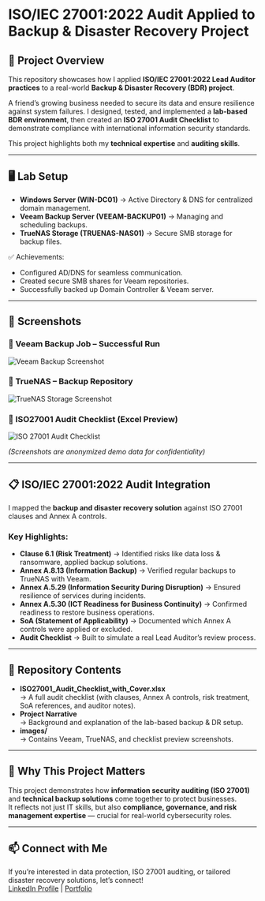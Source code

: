 # ISO/IEC 27001:2022 Audit Applied to Backup & Disaster Recovery Project   

## 📌 Project Overview  
This repository showcases how I applied **ISO/IEC 27001:2022 Lead Auditor practices** to a real-world **Backup & Disaster Recovery (BDR) project**.  

A friend’s growing business needed to secure its data and ensure resilience against system failures. I designed, tested, and implemented a **lab-based BDR environment**, then created an **ISO 27001 Audit Checklist** to demonstrate compliance with international information security standards.  

This project highlights both my **technical expertise** and **auditing skills**.  

---

## 🖥️ Lab Setup  
- **Windows Server (WIN-DC01)** → Active Directory & DNS for centralized domain management.  
- **Veeam Backup Server (VEEAM-BACKUP01)** → Managing and scheduling backups.  
- **TrueNAS Storage (TRUENAS-NAS01)** → Secure SMB storage for backup files.  

✅ Achievements:  
- Configured AD/DNS for seamless communication.  
- Created secure SMB shares for Veeam repositories.  
- Successfully backed up Domain Controller & Veeam server.  

---

## 📸 Screenshots  

### 🔹 Veeam Backup Job – Successful Run  
![Veeam Backup Screenshot](images/veeam-backup-success.png)  

### 🔹 TrueNAS – Backup Repository  
![TrueNAS Storage Screenshot](-ISO-IEC-27001-2022-Audit-Applied-to-Backup-Disaster-Recovery-Project-/truenas-repo.png.jpeg)  

### 🔹 ISO27001 Audit Checklist (Excel Preview)  
![ISO 27001 Audit Checklist](images/audit-checklist-preview.png)  

*(Screenshots are anonymized demo data for confidentiality)*  

---

## 📋 ISO/IEC 27001:2022 Audit Integration  
I mapped the **backup and disaster recovery solution** against ISO 27001 clauses and Annex A controls.  

### Key Highlights:  
- **Clause 6.1 (Risk Treatment)** → Identified risks like data loss & ransomware, applied backup solutions.  
- **Annex A.8.13 (Information Backup)** → Verified regular backups to TrueNAS with Veeam.  
- **Annex A.5.29 (Information Security During Disruption)** → Ensured resilience of services during incidents.  
- **Annex A.5.30 (ICT Readiness for Business Continuity)** → Confirmed readiness to restore business operations.  
- **SoA (Statement of Applicability)** → Documented which Annex A controls were applied or excluded.  
- **Audit Checklist** → Built to simulate a real Lead Auditor’s review process.   

---

## 📂 Repository Contents  
- **ISO27001_Audit_Checklist_with_Cover.xlsx**  
  → A full audit checklist (with clauses, Annex A controls, risk treatment, SoA references, and auditor notes).  
- **Project Narrative**  
  → Background and explanation of the lab-based backup & DR setup.  
- **images/**  
  → Contains Veeam, TrueNAS, and checklist preview screenshots.  

---

## 🚀 Why This Project Matters  
This project demonstrates how **information security auditing (ISO 27001)** and **technical backup solutions** come together to protect businesses.  
It reflects not just IT skills, but also **compliance, governance, and risk management expertise** — crucial for real-world cybersecurity roles.  

---

## 📫 Connect with Me  
If you’re interested in data protection, ISO 27001 auditing, or tailored disaster recovery solutions, let’s connect!  
[LinkedIn Profile](#) | [Portfolio](#)
